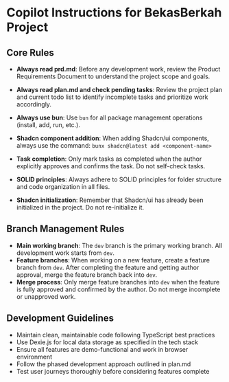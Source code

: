 # Copilot Instructions for BekasBerkah Project

## Core Rules

- **Always read prd.md**: Before any development work, review the Product Requirements Document to understand the project scope and goals.

- **Always read plan.md and check pending tasks**: Review the project plan and current todo list to identify incomplete tasks and prioritize work accordingly.

- **Always use bun**: Use `bun` for all package management operations (install, add, run, etc.).

- **Shadcn component addition**: When adding Shadcn/ui components, always use the command: `bunx shadcn@latest add <component-name>`

- **Task completion**: Only mark tasks as completed when the author explicitly approves and confirms the task. Do not self-check tasks.

- **SOLID principles**: Always adhere to SOLID principles for folder structure and code organization in all files.

- **Shadcn initialization**: Remember that Shadcn/ui has already been initialized in the project. Do not re-initialize it.

## Branch Management Rules

- **Main working branch**: The `dev` branch is the primary working branch. All development work starts from `dev`.
- **Feature branches**: When working on a new feature, create a feature branch from `dev`. After completing the feature and getting author approval, merge the feature branch back into `dev`.
- **Merge process**: Only merge feature branches into `dev` when the feature is fully approved and confirmed by the author. Do not merge incomplete or unapproved work.

## Development Guidelines

- Maintain clean, maintainable code following TypeScript best practices
- Use Dexie.js for local data storage as specified in the tech stack
- Ensure all features are demo-functional and work in browser environment
- Follow the phased development approach outlined in plan.md
- Test user journeys thoroughly before considering features complete
